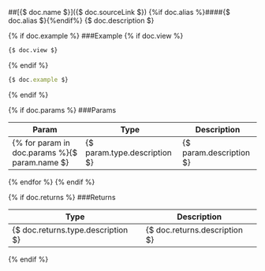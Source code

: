 ##[{$ doc.name $}]({$ doc.sourceLink $})
{%if doc.alias %}####{$ doc.alias $}{%endif%}
{$ doc.description $}

{% if doc.example %}
###Example
{% if doc.view %}
```html
{$ doc.view $}
```
{% endif %}
```javascript
{$ doc.example $}
```
{% endif %}

{% if doc.params %}
###Params

Param | Type | Description
--- | --- | ---
{% for param in doc.params %}{$ param.name $} | {$ param.type.description $} | {$ param.description $}
{% endfor %}
{% endif %}

{% if doc.returns %}
###Returns

Type | Description
--- | ---
{$ doc.returns.type.description $} | {$ doc.returns.description $}
{% endif %}
